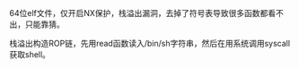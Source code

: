 64位elf文件，仅开启NX保护，栈溢出漏洞，去掉了符号表导致很多函数都看不出，只能靠猜。

栈溢出构造ROP链，先用read函数读入/bin/sh字符串，然后在用系统调用syscall获取shell。
